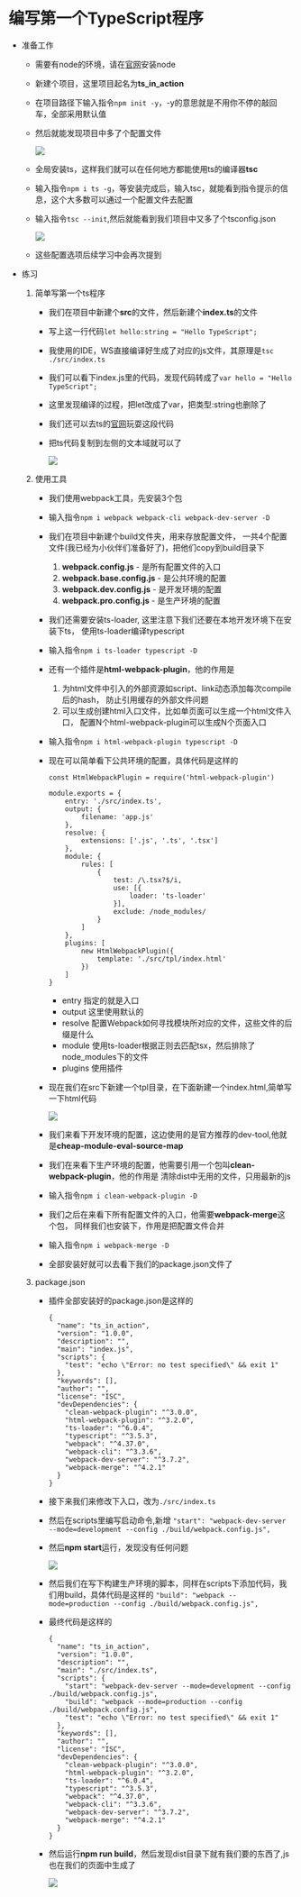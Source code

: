 # 编写第一个TypeScript程序

* 准备工作
    * 需要有node的环境，请在[官网](http://nodejs.cn/download/)安装node
    * 新建个项目，这里项目起名为**ts_in_action**
    * 在项目路径下输入指令`npm init -y`，-y的意思就是不用你不停的敲回车，全部采用默认值
    * 然后就能发现项目中多了个配置文件
    
        ![](./images/初始化项目创建json文件.jpg)
        
    * 全局安装ts，这样我们就可以在任何地方都能使用ts的编译器**tsc**
    * 输入指令`npm i ts -g`，等安装完成后，输入tsc，就能看到指令提示的信息，这个大多数可以通过一个配置文件去配置
    * 输入指令`tsc --init`,然后就能看到我们项目中又多了个tsconfig.json  
    
        ![](./images/创建ts的配置文件.jpg)
    
    * 这些配置选项后续学习中会再次提到
    
* 练习    
    1. 简单写第一个ts程序
        * 我们在项目中新建个**src**的文件，然后新建个**index.ts**的文件
        * 写上这一行代码`let hello:string = "Hello TypeScript";`
        * 我使用的IDE，WS直接编译好生成了对应的js文件，其原理是`tsc ./src/index.ts`
        * 我们可以看下index.js里的代码，发现代码转成了`var hello = "Hello TypeScript";`
        * 这里发现编译的过程，把let改成了var，把类型:string也删除了
        * 我们还可以去ts的[官网](http://www.typescriptlang.org/play/index.html)玩耍这段代码
        * 把ts代码复制到左侧的文本域就可以了
        
            ![](./images/官网玩耍ts代码.jpg)
            
    2. 使用工具
        * 我们使用webpack工具，先安装3个包
        * 输入指令`npm i webpack webpack-cli webpack-dev-server -D`  
        * 我们在项目中新建个build文件夹，用来存放配置文件，
            一共4个配置文件(我已经为小伙伴们准备好了)，把他们copy到build目录下 
            1. **webpack.config.js** - 是所有配置文件的入口  
            2. **webpack.base.config.js** - 是公共环境的配置
            3. **webpack.dev.config.js** - 是开发环境的配置
            4. **webpack.pro.config.js** - 是生产环境的配置   
        * 我们还需要安装ts-loader, 这里注意下我们还要在本地开发环境下在安装下ts，
            使用ts-loader编译typescript
        * 输入指令`npm i ts-loader typescript -D` 
        * 还有一个插件是**html-webpack-plugin**，他的作用是
            1. 为html文件中引入的外部资源如script、link动态添加每次compile后的hash，
                防止引用缓存的外部文件问题
            2. 可以生成创建html入口文件，比如单页面可以生成一个html文件入口，
                配置N个html-webpack-plugin可以生成N个页面入口 
        * 输入指令`npm i html-webpack-plugin typescript -D` 
        * 现在可以简单看下公共环境的配置，具体代码是这样的
            ```
            const HtmlWebpackPlugin = require('html-webpack-plugin')
            
            module.exports = {
                entry: './src/index.ts',
                output: {
                    filename: 'app.js'
                },
                resolve: {
                    extensions: ['.js', '.ts', '.tsx']
                },
                module: {
                    rules: [
                        {
                            test: /\.tsx?$/i,
                            use: [{
                                loader: 'ts-loader'
                            }],
                            exclude: /node_modules/
                        }
                    ]
                },
                plugins: [
                    new HtmlWebpackPlugin({
                        template: './src/tpl/index.html'
                    })
                ]
            }

            ```
            * entry 指定的就是入口
            * output 这里使用默认的  
            * resolve 配置Webpack如何寻找模块所对应的文件，这些文件的后缀是什么
            * module 使用ts-loader根据正则去匹配tsx，然后排除了node_modules下的文件
            * plugins 使用插件
        * 现在我们在src下新建一个tpl目录，在下面新建一个index.html,简单写一下html代码
        
            ![](./images/简单写个index.html.jpg)
            
        * 我们来看下开发环境的配置，这边使用的是官方推荐的dev-tool,他就是**cheap-module-eval-source-map**    
        * 我们在来看下生产环境的配置，他需要引用一个包叫**clean-webpack-plugin**，他的作用是
            清除dist中无用的文件，只用最新的js
        * 输入指令`npm i clean-webpack-plugin -D`
        * 我们之后在来看下所有配置文件的入口，他需要**webpack-merge**这个包，
            同样我们也安装下，作用是把配置文件合并
        * 输入指令`npm i webpack-merge -D`
        * 全部安装好就可以去看下我们的package.json文件了
    3. package.json
        * 插件全部安装好的package.json是这样的  
            ```
            {
              "name": "ts_in_action",
              "version": "1.0.0",
              "description": "",
              "main": "index.js",
              "scripts": {
                "test": "echo \"Error: no test specified\" && exit 1"
              },
              "keywords": [],
              "author": "",
              "license": "ISC",
              "devDependencies": {
                "clean-webpack-plugin": "^3.0.0",
                "html-webpack-plugin": "^3.2.0",
                "ts-loader": "^6.0.4",
                "typescript": "^3.5.3",
                "webpack": "^4.37.0",
                "webpack-cli": "^3.3.6",
                "webpack-dev-server": "^3.7.2",
                "webpack-merge": "^4.2.1"
              }
            }
            ```  
        * 接下来我们来修改下入口，改为`./src/index.ts`   
        * 然后在scripts里编写启动命令,新增
            `"start": "webpack-dev-server --mode=development --config ./build/webpack.config.js",`   
        * 然后**npm start**运行，发现没有任何问题  
        
            ![](./images/start运行后的控制台.jpg)   
            
        * 然后我们在写下构建生产环境的脚本，同样在scripts下添加代码，我们用build，具体代码是这样的
            `"build": "webpack --mode=production --config ./build/webpack.config.js",`
            
        * 最终代码是这样的
            ```
            {
              "name": "ts_in_action",
              "version": "1.0.0",
              "description": "",
              "main": "./src/index.ts",
              "scripts": {
                "start": "webpack-dev-server --mode=development --config ./build/webpack.config.js",
                "build": "webpack --mode=production --config ./build/webpack.config.js",
                "test": "echo \"Error: no test specified\" && exit 1"
              },
              "keywords": [],
              "author": "",
              "license": "ISC",
              "devDependencies": {
                "clean-webpack-plugin": "^3.0.0",
                "html-webpack-plugin": "^3.2.0",
                "ts-loader": "^6.0.4",
                "typescript": "^3.5.3",
                "webpack": "^4.37.0",
                "webpack-cli": "^3.3.6",
                "webpack-dev-server": "^3.7.2",
                "webpack-merge": "^4.2.1"
              }
            }

            ```                     
        * 然后运行**npm run build**，然后发现dist目录下就有我们要的东西了,js也在我们的页面中生成了
        
            ![](./images/dist目录.jpg)
